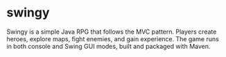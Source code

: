 # swingy
Swingy is a simple Java RPG that follows the MVC pattern. Players create heroes, explore maps, fight enemies, and gain experience. The game runs in both console and Swing GUI modes, built and packaged with Maven.
